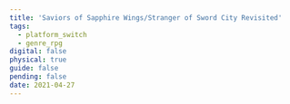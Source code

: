 ```yaml
---
title: 'Saviors of Sapphire Wings/Stranger of Sword City Revisited'
tags:
  - platform_switch
  - genre_rpg
digital: false
physical: true
guide: false
pending: false
date: 2021-04-27
---
```

